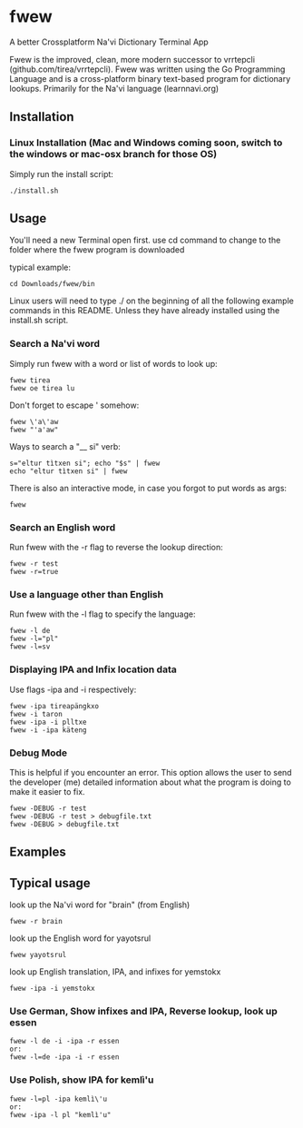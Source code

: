 # fwew
A better Crossplatform Na'vi Dictionary Terminal App

Fwew is the improved, clean, more modern successor to vrrtepcli (github.com/tirea/vrrtepcli). Fwew was written using the Go Programming Language and is a cross-platform binary text-based program for dictionary lookups. Primarily for the Na'vi language (learnnavi.org)

Installation
-----

### Linux Installation (Mac and Windows coming soon, switch to the windows or mac-osx branch for those OS)
Simply run the install script:

	./install.sh
	
Usage
-----

You'll need a new Terminal open first.
use cd command to change to the folder where the fwew program is downloaded

typical example:

	cd Downloads/fwew/bin

Linux users will need to type ./ on the beginning of all the following example commands in this README.
Unless they have already installed using the install.sh script.

### Search a Na'vi word
Simply run fwew with a word or list of words to look up:

	fwew tirea
	fwew oe tirea lu

Don't forget to escape ' somehow:

	fwew \'a\'aw
	fwew "'a'aw"

Ways to search a "__ si" verb:

	s="eltur tìtxen si"; echo "$s" | fwew
	echo "eltur tìtxen si" | fwew

There is also an interactive mode, in case you forgot to put words as args:
	
	fwew

### Search an English word
Run fwew with the -r flag to reverse the lookup direction:

	fwew -r test
	fwew -r=true

### Use a language other than English
Run fwew with the -l flag to specify the language:

	fwew -l de
	fwew -l="pl"
	fwew -l=sv

### Displaying IPA and Infix location data
Use flags -ipa and -i respectively:

	fwew -ipa tireapängkxo
	fwew -i taron
	fwew -ipa -i plltxe
	fwew -i -ipa käteng

### Debug Mode 
This is helpful if you encounter an error. 
This option allows the user to send the developer (me) detailed information about what the program is doing to make it easier to fix.

	fwew -DEBUG -r test
	fwew -DEBUG -r test > debugfile.txt
	fwew -DEBUG > debugfile.txt

Examples
-----

## Typical usage
look up the Na'vi word for "brain" (from English)

	fwew -r brain

look up the English word for yayotsrul

	fwew yayotsrul

look up English translation, IPA, and infixes for yemstokx

	fwew -ipa -i yemstokx

### Use German, Show infixes and IPA, Reverse lookup, look up essen
	fwew -l de -i -ipa -r essen
    or:
	fwew -l=de -ipa -i -r essen

### Use Polish, show IPA for kemlì'u
	fwew -l=pl -ipa kemlì\'u
    or:
	fwew -ipa -l pl "kemlì'u"

